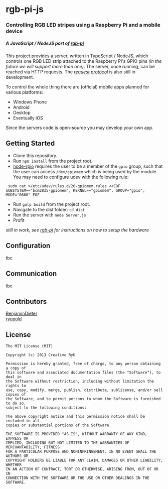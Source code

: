 # rgb-pi-js

### Controlling RGB LED stripes using a Raspberry Pi and a mobile device

##### _A JavaScript / NodeJS port of [rgb-pi](https://github.com/ryupold/rgb-pi)_



This project provides a server, written in TypeScript / NodeJS, which controls one  RGB LED strip attached to the Raspberry Pi's GPIO pins _(in the future we will support more than one)_. The server, once running, can be reached via HTTP requests. The _[request protocol](http://htmlpreview.github.io/?https://github.com/ryupold/rgb-pi/blob/master/doc/protocol.html)_ is also still in development.

To control the whole thing there are (official) mobile apps planned for various platforms:

* Windows Phone
* Android
* Desktop
* Eventually iOS

Since the servers code is open-source you may develop your own app.

## Getting Started

* Clone this repository.
* Run `npm install` from the project root.
* [node-rpio](https://github.com/jperkin/node-rpio) requires the user to be a member of the `gpio` group, such that the user can access `/dev/gpiomem` which is being used by the module. You may need to configure udev with the following rule:

`
sudo cat >/etc/udev/rules.d/20-gpiomem.rules <<EOF
SUBSYSTEM=="bcm2835-gpiomem", KERNEL=="gpiomem", GROUP="gpio", MODE="0660"
EOF`
* Run `gulp build` from the project root.
* Navigate to the dist folder: `cd dist`
* Run the server with `node Server.js`
* Profit

_still in work, see [rgb-pi](https://github.com/ryupold/rgb-pi) for instructions on how to setup the hardware_

## Configuration
tbc

## Communication
tbc

## Contributors
[BenjaminDieter](https://github.com/BenjaminDieter)  
[ryupold](https://github.com/ryupold)

## License
```
The MIT License (MIT)

Copyright (c) 2013 Creative RyU

Permission is hereby granted, free of charge, to any person obtaining a copy of
this software and associated documentation files (the "Software"), to deal in
the Software without restriction, including without limitation the rights to
use, copy, modify, merge, publish, distribute, sublicense, and/or sell copies of
the Software, and to permit persons to whom the Software is furnished to do so,
subject to the following conditions:

The above copyright notice and this permission notice shall be included in all
copies or substantial portions of the Software.

THE SOFTWARE IS PROVIDED "AS IS", WITHOUT WARRANTY OF ANY KIND, EXPRESS OR
IMPLIED, INCLUDING BUT NOT LIMITED TO THE WARRANTIES OF MERCHANTABILITY, FITNESS
FOR A PARTICULAR PURPOSE AND NONINFRINGEMENT. IN NO EVENT SHALL THE AUTHORS OR
COPYRIGHT HOLDERS BE LIABLE FOR ANY CLAIM, DAMAGES OR OTHER LIABILITY, WHETHER
IN AN ACTION OF CONTRACT, TORT OR OTHERWISE, ARISING FROM, OUT OF OR IN
CONNECTION WITH THE SOFTWARE OR THE USE OR OTHER DEALINGS IN THE SOFTWARE.
```
